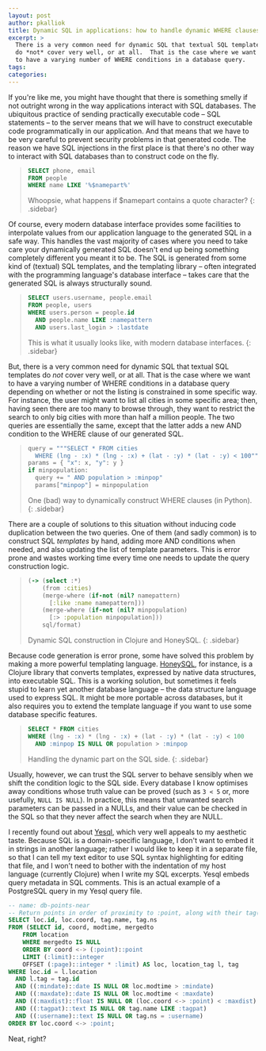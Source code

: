```yaml
---
layout: post
author: pkalliok
title: Dynamic SQL in applications: how to handle dynamic WHERE clauses
excerpt: >
  There is a very common need for dynamic SQL that textual SQL templates
  do *not* cover very well, or at all.  That is the case where we want
  to have a varying number of WHERE conditions in a database query.
tags:
categories:
---
```


If you're like me, you might have thought that there is something smelly
if not outright wrong in the way applications interact with SQL
databases.  The ubiquitous practice of sending practically executable
code &ndash; SQL statements &ndash; to the server means that we will
have to construct executable code programmatically in our application.
And that means that we have to be very careful to prevent security
problems in that generated code.  The reason we have SQL injections in
the first place is that there's no other way to interact with SQL
databases than to construct code on the fly.

> ```sql
> SELECT phone, email
> FROM people
> WHERE name LIKE '%$namepart%'
> ```
> Whoopsie, what happens if $namepart contains a quote character?
{: .sidebar}

Of course, every modern database interface provides some facilities to
interpolate values from our application language to the generated SQL in
a safe way.  This handles the vast majority of cases where you need to
take care your dynamically generated SQL doesn't end up being something
completely different you meant it to be.  The SQL is generated from some
kind of (textual) SQL templates, and the templating library &ndash;
often integrated with the programming language's database interface
&ndash; takes care that the generated SQL is always structurally sound.

> ```sql
> SELECT users.username, people.email
> FROM people, users
> WHERE users.person = people.id
>   AND people.name LIKE :namepattern
>   AND users.last_login > :lastdate
> ```
> This is what it usually looks like, with modern database interfaces.
{: .sidebar}

But, there is a very common need for dynamic SQL that textual SQL
templates do *not* cover very well, or at all.  That is the case where
we want to have a varying number of WHERE conditions in a database query
depending on whether or not the listing is constrained in some specific
way.  For instance, the user might want to list all cities in some specific
area; then, having seen there are too many to browse through, they want
to restrict the search to only big cities with more than half a million
people.  The two queries are essentially the same, except that the
latter adds a new AND condition to the WHERE clause of our generated
SQL.

> ```python
> query = """SELECT * FROM cities
> 	WHERE (lng - :x) * (lng - :x) + (lat - :y) * (lat - :y) < 100"""
> params = { "x": x, "y": y }
> if minpopulation:
>   query += " AND population > :minpop"
>   params["minpop"] = minpopulation
> ```
> One (bad) way to dynamically construct WHERE clauses (in Python).
{: .sidebar}

There are a couple of solutions to this situation without inducing code
duplication between the two queries.  One of them (and sadly common) is
to construct SQL *templates* by hand, adding more AND conditions when
needed, and also updating the list of template parameters.  This is
error prone and wastes working time every time one needs to update the
query construction logic.

> ```clojure
> (-> (select :*)
>     (from :cities)
>     (merge-where (if-not (nil? namepattern)
>       [:like :name namepattern]))
>     (merge-where (if-not (nil? minpopulation)
>       [:> :population minpopulation]))
>     sql/format)
> ```
> Dynamic SQL construction in Clojure and HoneySQL.
{: .sidebar}

Because code generation is error prone, some have solved this problem by
making a more powerful templating language.
[HoneySQL](https://github.com/jkk/honeysql), for instance, is a Clojure
library that converts templates, expressed by native data structures,
into executable SQL.  This is a working solution, but sometimes it feels
stupid to learn yet another database language &ndash; the data structure
language used to express SQL.  It might be more portable across
databases, but it also requires you to extend the template language if
you want to use some database specific features.

> ```sql
> SELECT * FROM cities
> WHERE (lng - :x) * (lng - :x) + (lat - :y) * (lat - :y) < 100
>   AND :minpop IS NULL OR population > :minpop
> ```
> Handling the dynamic part on the SQL side.
{: .sidebar}

Usually, however, we can trust the SQL server to behave sensibly when we
shift the condition logic to the SQL side.  Every database I know
optimises away conditions whose truth value can be proved (such as ``3 <
5`` or, more usefully, ``NULL IS NULL``).  In practice, this means that
unwanted search parameters can be passed in a NULLs, and their value can
be checked in the SQL so that they never affect the search when they are
NULL.

I recently found out about
[Yesql](https://github.com/krisajenkins/yesql), which very well appeals
to my aesthetic taste.  Because SQL is a domain-specific language, I
don't want to embed it in strings in another language; rather I would
like to keep it in a separate file, so that I can tell my text editor to
use SQL syntax highlighting for editing that file, and I won't need to
bother with the indentation of my host language (currently Clojure) when
I write my SQL excerpts.  Yesql embeds query metadata in SQL comments.
This is an actual example of a PostgreSQL query in my Yesql query file.

```sql
-- name: db-points-near
-- Return points in order of proximity to :point, along with their tag(s).
SELECT loc.id, loc.coord, tag.name, tag.ns
FROM (SELECT id, coord, modtime, mergedto
	FROM location
	WHERE mergedto IS NULL
	ORDER BY coord <-> (:point)::point
	LIMIT (:limit)::integer
	OFFSET (:page)::integer * :limit) AS loc, location_tag l, tag
WHERE loc.id = l.location
  AND l.tag = tag.id
  AND ((:mindate)::date IS NULL OR loc.modtime > :mindate)
  AND ((:maxdate)::date IS NULL OR loc.modtime < :maxdate)
  AND ((:maxdist)::float IS NULL OR (loc.coord <-> :point) < :maxdist)
  AND ((:tagpat)::text IS NULL OR tag.name LIKE :tagpat)
  AND ((:username)::text IS NULL OR tag.ns = :username)
ORDER BY loc.coord <-> :point;
```

Neat, right?

